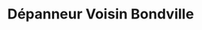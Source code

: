 ---
title: "Dépanneur Voisin Bondville"
url: /lac-brome/depanneur-voisin-bondville/
shop: Lebensmittel
---